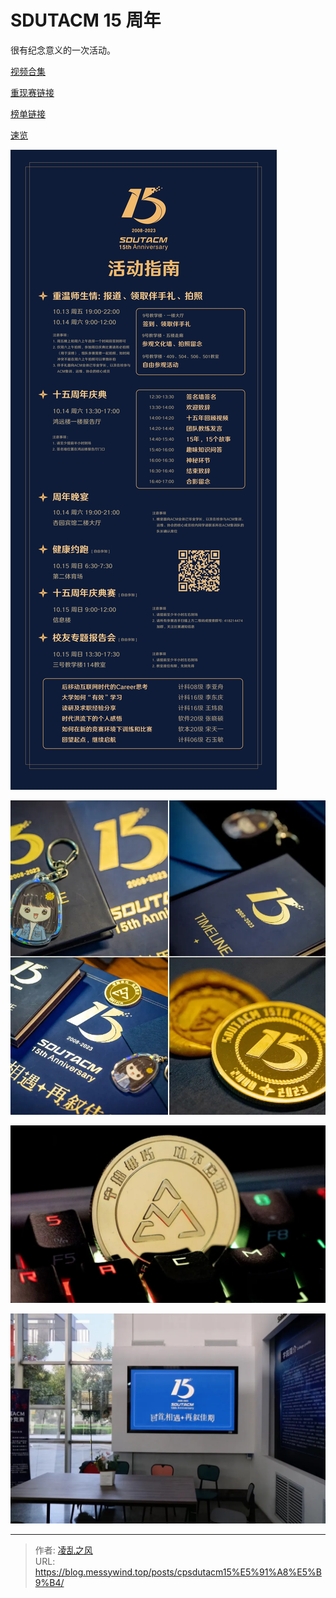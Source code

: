 # SDUTACM 15 周年

很有纪念意义的一次活动。

[视频合集](https://space.bilibili.com/1479542015/channel/collectiondetail?sid=1782344&amp;ctype=0)

[重现赛链接](https://acm.sdut.edu.cn/onlinejudge3/contests/4114/overview)

[榜单链接](https://rl.algoux.cn/ranklist/sdutacm15thacc)

[速览](https://mp.weixin.qq.com/s/Qe6mxR_qBC1l7gA2XzVjOg)

![15](/image/15sdutacm.png)

![15](/image/15sdutacm1.webp)

![15](/image/15sdutacm2.webp)

![15](/image/15sdutacm3.webp)

---

> 作者: [凌乱之风](https://github.com/messywind)  
> URL: https://blog.messywind.top/posts/cpsdutacm15%E5%91%A8%E5%B9%B4/  

